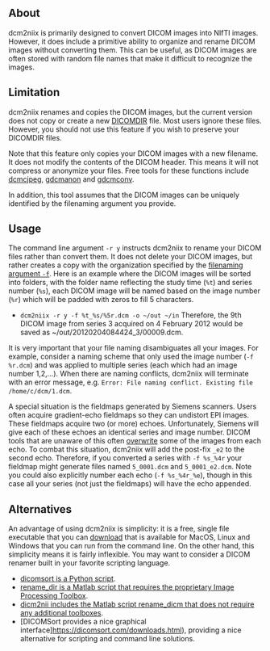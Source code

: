 ## About

dcm2niix is primarily designed to convert DICOM images into NIfTI images. However, it does include a primitive ability to organize and rename DICOM images without converting them. This can be useful, as DICOM images are often stored with random file names that make it difficult to recognize the images.

## Limitation

dcm2niix renames and copies the DICOM images, but the current version does not copy or create a new [DICOMDIR](http://dicom.nema.org/medical/dicom/current/output/chtml/part03/sect_F.2.2.2.html) file. Most users ignore these files. However, you should not use this feature if you wish to preserve your DICOMDIR files.

Note that this feature only copies your DICOM images with a new filename. It does not modify the contents of the DICOM header. This means it will not compress or anonymize your files. Free tools for these functions include [dcmcjpeg](https://dicom.offis.de/dcmtk.php.en), [gdcmanon](http://gdcm.sourceforge.net/html/gdcmanon.html) and [gdcmconv](http://gdcm.sourceforge.net/html/gdcmconv.html).

In addition, this tool assumes that the DICOM images can be uniquely identified by the filenaming argument you provide.

## Usage

The command line argument `-r y` instructs dcm2niix to rename your DICOM files rather than convert them. It does not delete your DICOM images, but rather creates a copy with the organization specified by the [filenaming argument `-f`](FILENAMING.md). Here is an example where the DICOM images will be sorted into folders, with the folder name reflecting the study time (`%t`) and series number (`%s`), each DICOM image will be named based on the image number (`%r`) which will be padded with zeros to fill 5 characters.
  - `dcm2niix -r y -f %t_%s/%5r.dcm -o ~/out ~/in`
Therefore, the 9th DICOM image from series 3 acquired on 4 February 2012 would be saved as ~/out/20120204084424_3/00009.dcm.

It is very important that your file naming disambiguates all your images. For example, consider a naming scheme that only used the image number (`-f %r.dcm`) and was applied to multiple series (each which had an image number 1,2,...). When there are naming conflicts, dcm2niix will terminate with an error message, e.g. `Error: File naming conflict. Existing file /home/c/dcm/1.dcm`.

A special situation is the fieldmaps generated by Siemens scanners. Users often acquire gradient-echo fieldmaps so they can undistort EPI images. These fieldmaps acquire two (or more) echoes. Unfortunately, Siemens will give each of these echoes an identical series and image number. DICOM tools that are unaware of this often [overwrite](https://neurostars.org/t/field-mapping-siemens-scanners-dcm2niix-output-2-bids/2075/7) some of the images from each echo. To combat this situation, dcm2niix will add the post-fix `_e2` to the second echo. Therefore, if you converted a series with `-f %s_%4r` your fieldmap might generate files named `5_0001.dcm` and `5_0001_e2.dcm`. Note you could also explicitly number each echo (`-f %s_%4r_%e`), though in this case all your series (not just the fieldmaps) will have the echo appended.

## Alternatives

An advantage of using dcm2niix is simplicity: it is a free, single file executable that you can [download](https://github.com/rordenlab/dcm2niix/releases) that is available for MacOS, Linux and Windows that you can run from the command line. On the other hand, this simplicity means it is fairly inflexible. You may want to consider a DICOM renamer built in your favorite scripting language.

 - [dicomsort is a Python script](https://github.com/pieper/dicomsort).
 - [rename_dir is a Matlab script that requires the proprietary Image Processing Toolbox](https://gist.github.com/htygithub/ad3597577e1de004e9f5).
 - [dicm2nii includes the Matlab script rename_dicm that does not require any additional toolboxes](https://github.com/xiangruili/dicm2nii).
 - [DICOMSort provides a nice graphical interface]https://dicomsort.com/downloads.html), providing a nice alternative for scripting and command line solutions.
